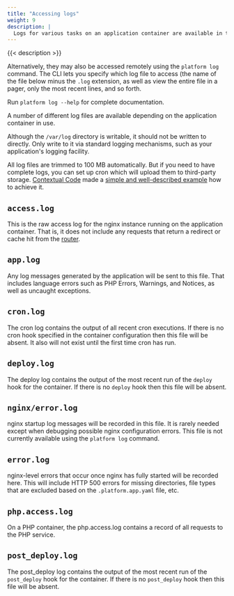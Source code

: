 ```yaml
---
title: "Accessing logs"
weight: 9
description: |
  Logs for various tasks on an application container are available in the `/var/log` directory. They can be accessed on the normal shell after logging in with `platform ssh`.
---
```


{{< description >}}

Alternatively, they may also be accessed remotely using the <code>platform log</code> command.  The CLI lets you specify which log file to access (the name of the file below minus the  `.log` extension, as well as view the entire file in a pager, only the most recent lines, and so forth.

Run `platform log --help` for complete documentation.

A number of different log files are available depending on the application container in use.

Although the `/var/log` directory is writable, it should not be written to directly. Only write to it via standard logging mechanisms, such as your application's logging facility.

All log files are trimmed to 100 MB automatically. But if you need to have complete logs, you can set up cron which will upload them to third-party storage. [Contextual Code](https://www.contextualcode.com/) made a [simple and well-described example](https://gitlab.com/contextualcode/platformsh-store-logs-at-s3) how to achieve it.

## `access.log`

This is the raw access log for the nginx instance running on the application container. That is, it does not include any requests that return a redirect or cache hit from the [router](/configuration/routes/).

## `app.log`

Any log messages generated by the application will be sent to this file.  That includes language errors such as PHP Errors, Warnings, and Notices, as well as uncaught exceptions.

## `cron.log`

The cron log contains the output of all recent cron executions.  If there is no cron hook specified in the container configuration then this file will be absent. It also will not exist until the first time cron has run.

## `deploy.log`

The deploy log contains the output of the most recent run of the `deploy` hook for the container.  If there is no `deploy` hook then this file will be absent.

## `nginx/error.log`

nginx startup log messages will be recorded in this file.  It is rarely needed except when debugging possible nginx configuration errors. This file is not currently available using the `platform log` command.

## `error.log`

nginx-level errors that occur once nginx has fully started will be recorded here. This will include HTTP 500 errors for missing directories, file types that are excluded based on the `.platform.app.yaml` file, etc.

## `php.access.log`

On a PHP container, the php.access.log contains a record of all requests to the PHP service.

## `post_deploy.log`

The post_deploy log contains the output of the most recent run of the `post_deploy` hook for the container.  If there is no `post_deploy` hook then this file will be absent.
